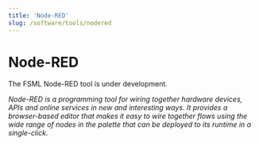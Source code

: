 ```yaml
---
title: 'Node-RED'
slug: /software/tools/nodered
---
```


# Node-RED

The FSML Node-RED tool is under development.

_Node-RED is a programming tool for wiring together hardware devices, APIs and online services in new and interesting ways. It provides a browser-based editor that makes it easy to wire together flows using the wide range of nodes in the palette that can be deployed to its runtime in a single-click._

